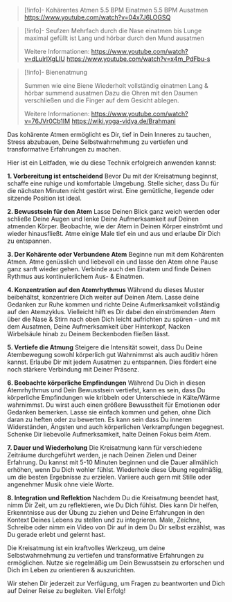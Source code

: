 > [!info]- Kohärentes Atmen
> 5.5 BPM Einatmen
> 5.5 BPM Ausatmen
> https://www.youtube.com/watch?v=04x7J6LOGSQ

> [!info]- Seufzen
> Mehrfach durch die Nase einatmen bis Lunge maximal gefüllt ist
> Lang und hörbar durch den Mund ausatmen
> 
> Weitere Informationen: 
> https://www.youtube.com/watch?v=dLulrlXgLIU
> https://www.youtube.com/watch?v=x4m_PdFbu-s

> [!info]- Bienenatmung
> 
> Summen wie eine Biene
> Wiederholt vollständig einatmen
> Lang & hörbar summend ausatmen
> Dazu die Ohren mit den Daumen verschließen
> und die Finger auf dem Gesicht ablegen.
> 
> Weitere Informationen:
> https://www.youtube.com/watch?v=76JVr0Cb1IM
> https://wiki.yoga-vidya.de/Brahmani

Das kohärente Atmen ermöglicht es Dir, tief in Dein Inneres zu tauchen, Stress abzubauen, Deine Selbstwahrnehmung zu vertiefen und transformative Erfahrungen zu machen. 

Hier ist ein Leitfaden, wie du diese Technik erfolgreich anwenden kannst:

**1. Vorbereitung ist entscheidend**
Bevor Du mit der Kreisatmung beginnst, schaffe eine ruhige und komfortable Umgebung. Stelle sicher, dass Du für die nächsten Minuten nicht gestört wirst. Eine gemütliche, liegende oder sitzende Position ist ideal.

**2. Bewusstsein für den Atem**
Lasse Deinen Blick ganz weich werden oder schließe Deine Augen und lenke Deine Aufmerksamkeit auf Deinen atmenden Körper. Beobachte, wie der Atem in Deinen Körper einströmt und wieder hinausfließt. Atme einige Male tief ein und aus und erlaube Dir Dich zu entspannen.

**3. Der Kohärente oder Verbundene Atem**
Beginne nun mit dem Kohärenten Atmen. Atme genüsslich und liebevoll ein und lasse den Atem ohne Pause ganz sanft wieder gehen. Verbinde auch den Einatem und finde Deinen Rythmus aus kontinuierlichem Aus- & Einatmen.

**4. Konzentration auf den Atemrhythmus**
Während du dieses Muster beibehältst, konzentriere Dich weiter auf Deinen Atem. Lasse deine Gedanken zur Ruhe kommen und richte Deine Aufmerksamkeit vollständig auf den Atemzyklus. Vielleicht hilft es Dir dabei den einströmenden Atem über die Nase & Stirn nach oben Dich leicht aufrichten zu spüren - und mit dem Ausatmen, Deine Aufmerksamkeit über Hinterkopf, Nacken Wirbelsäule hinab zu Deinem Beckenboden fließen lässt.   

**5. Vertiefe die Atmung**
Steigere die Intensität soweit, dass Du Deine Atembewegung sowohl körperlich gut Wahrnimmst als auch auditiv hören kannst. Erlaube Dir mit jedem Ausatmen zu entspannen. Dies fördert eine noch stärkere Verbindung mit Deiner Präsenz.

**6. Beobachte körperliche Empfindungen**
Während Du Dich in diesen Atemrhythmus und Dein Bewusstsein vertiefst, kann es sein, dass Du körperliche Empfindungen wie kribbeln oder Unterschiede in Kälte/Wärme wahrnimmst. Du wirst auch einen größere Bewusstheit für Emotionen oder Gedanken bemerken. Lasse sie einfach kommen und gehen, ohne Dich daran zu heften oder zu bewerten. Es kann sein dass Du inneren Widerständen, Ängsten und auch körperlichen Verkrampfungen begegnest. Schenke Dir liebevolle Aufmerksamkeit, halte Deinen Fokus beim Atem.

**7. Dauer und Wiederholung**
Die Kreisatmung kann für verschiedene Zeiträume durchgeführt werden, je nach Deinen Zielen und Deiner Erfahrung. Du kannst mit 5-10 Minuten beginnen und die Dauer allmählich erhöhen, wenn Du Dich wohler fühlst. Wiederhole diese Übung regelmäßig, um die besten Ergebnisse zu erzielen. Variiere auch gern mit Stille oder angenehmer Musik ohne viele Worte.

**8. Integration und Reflektion**
Nachdem Du die Kreisatmung beendet hast, nimm Dir Zeit, um zu reflektieren, wie Du Dich fühlst. Dies kann Dir helfen, Erkenntnisse aus der Übung zu ziehen und Deine Erfahrungen in den Kontext Deines Lebens zu stellen und zu integrieren. Male, Zeichne, Schreibe oder nimm ein Video von Dir auf in dem Du Dir selbst erzählst, was Du gerade erlebt und gelernt hast.

Die Kreisatmung ist ein kraftvolles Werkzeug, um deine Selbstwahrnehmung zu vertiefen und transformative Erfahrungen zu ermöglichen. Nutze sie regelmäßig um Dein Bewusstsein zu erforschen und Dich im Leben zu orientieren & auszurichten. 

Wir stehen Dir jederzeit zur Verfügung, um Fragen zu beantworten und Dich auf Deiner Reise zu begleiten. Viel Erfolg!
